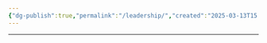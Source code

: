```yaml
---
{"dg-publish":true,"permalink":"/leadership/","created":"2025-03-13T15:51:35.000-04:00","updated":"2025-03-13T15:51:37.000-04:00"}
---
```


---